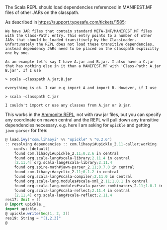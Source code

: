 The Scala REPL should load dependencies referenced in MANIFEST.MF files of other JARs on the classpath.

As described in https://support.typesafe.com/tickets/1585:

```
We have JAR files that contain standard META-INF/MANIFEST.MF files with the Class-Path: entry. This entry points to a number of other JARs that should be loaded transitively by the ClassLoader. Unfortunately the REPL does not load these transitive dependencies, instead dependency JARs need to be placed on the classpath explicitly one by one.

As an example let's say I have A.jar and B.jar. I also have a C.jar that has nothing else in it than a MANIFEST.MF with 'Class-Path: A.jar B.jar'. If I use

> scala -classpath A.jar;B.jar

everything is ok. I can e.g import A and import B. However, if I use

> scala -classpath C.jar

I couldn't import or use any classes from A.jar or B.jar.
```
This works in the [Ammonite REPL](http://lihaoyi.github.io/Ammonite/#Ammonite-REPL), not with raw jar files, but you can specify any coordinate on maven central and the REPL will pull down any transitive dependencies necessary. e.g. here I am asking for `upickle` and getting `jawn-parser` for free:

```scala
@ load.ivy("com.lihaoyi" %% "upickle" % "0.2.6")
:: resolving dependencies :: com.lihaoyi#upickle_2.11-caller;working
	confs: [default]
	found com.lihaoyi#upickle_2.11;0.2.6 in central
	found org.scala-lang#scala-library;2.11.4 in central
	[2.11.4] org.scala-lang#scala-library;2.11.4
	found org.spire-math#jawn-parser_2.11;0.7.0 in central
	found com.lihaoyi#acyclic_2.11;0.1.2 in central
	found org.scala-lang#scala-compiler;2.11.0 in central
	found org.scala-lang.modules#scala-xml_2.11;1.0.1 in central
	found org.scala-lang.modules#scala-parser-combinators_2.11;1.0.1 in central
	found org.scala-lang#scala-reflect;2.11.4 in central
	[2.11.4] org.scala-lang#scala-reflect;2.11.4
res17: Unit = ()
@ import upickle._
import upickle._
@ upickle.write(Seq(1, 2, 3))
res19: String = "[1,2,3]"
@
```

